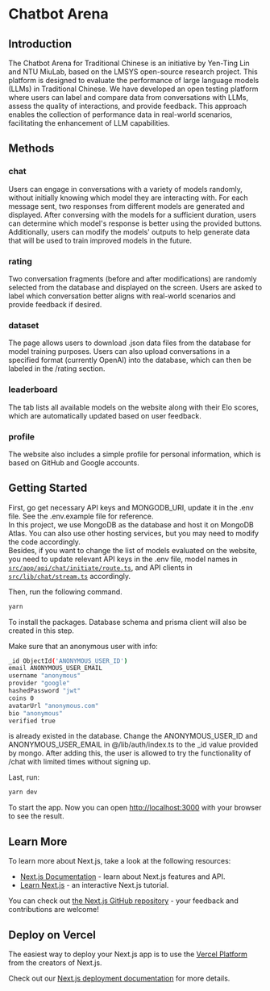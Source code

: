 # Chatbot Arena

## Introduction

The Chatbot Arena for Traditional Chinese is an initiative by Yen-Ting Lin and NTU MiuLab, based on the LMSYS open-source research project. This platform is designed to evaluate the performance of large language models (LLMs) in Traditional Chinese. We have developed an open testing platform where users can label and compare data from conversations with LLMs, assess the quality of interactions, and provide feedback. This approach enables the collection of performance data in real-world scenarios, facilitating the enhancement of LLM capabilities.

## Methods

### chat

Users can engage in conversations with a variety of models randomly, without initially knowing which model they are interacting with. For each message sent, two responses from different models are generated and displayed. After conversing with the models for a sufficient duration, users can determine which model's response is better using the provided buttons. Additionally, users can modify the models' outputs to help generate data that will be used to train improved models in the future.

### rating

Two conversation fragments (before and after modifications) are randomly selected from the database and displayed on the screen. Users are asked to label which conversation better aligns with real-world scenarios and provide feedback if desired.

### dataset

The page allows users to download .json data files from the database for model training purposes. Users can also upload conversations in a specified format (currently OpenAI) into the database, which can then be labeled in the /rating section.

### leaderboard

The tab lists all available models on the website along with their Elo scores, which are automatically updated based on user feedback.

### profile

The website also includes a simple profile for personal information, which is based on GitHub and Google accounts.

## Getting Started

First, go get necessary API keys and MONGODB_URI, update it in the .env file. See the .env.example file for reference.  
In this project, we use MongoDB as the database and host it on MongoDB Atlas. You can also use other hosting services, but you may need to modify the code accordingly.  
Besides, if you want to change the list of models evaluated on the website, you need to update relevant API keys in the .env file, model names in [`src/app/api/chat/initiate/route.ts`](https://github.com/adamlin120/chatbot-arena/blob/main/src/app/api/chat/initiate/route.ts#L50-L61), and API clients in [`src/lib/chat/stream.ts`](https://github.com/adamlin120/chatbot-arena/blob/main/src/lib/chat/stream.ts) accordingly.

Then, run the following command.

```bash
yarn
```

To install the packages. Database schema and prisma client will also be created in this step.

Make sure that an anonymous user with info:

```bash
_id ObjectId('ANONYMOUS_USER_ID')
email ANONYMOUS_USER_EMAIL
username "anonymous"
provider "google"
hashedPassword "jwt"
coins 0
avatarUrl "anonymous.com"
bio "anonymous"
verified true
```

is already existed in the database.
Change the ANONYMOUS_USER_ID and ANONYMOUS_USER_EMAIL in @/lib/auth/index.ts to the \_id value provided by mongo. After adding this, the user is allowed to try the functionality of /chat with limited times without signing up.

Last, run:

```bash
yarn dev

```

To start the app. Now you can open [http://localhost:3000](http://localhost:3000) with your browser to see the result.

## Learn More

To learn more about Next.js, take a look at the following resources:

- [Next.js Documentation](https://nextjs.org/docs) - learn about Next.js features and API.
- [Learn Next.js](https://nextjs.org/learn) - an interactive Next.js tutorial.

You can check out [the Next.js GitHub repository](https://github.com/vercel/next.js/) - your feedback and contributions are welcome!

## Deploy on Vercel

The easiest way to deploy your Next.js app is to use the [Vercel Platform](https://vercel.com/new?utm_medium=default-template&filter=next.js&utm_source=create-next-app&utm_campaign=create-next-app-readme) from the creators of Next.js.

Check out our [Next.js deployment documentation](https://nextjs.org/docs/deployment) for more details.
